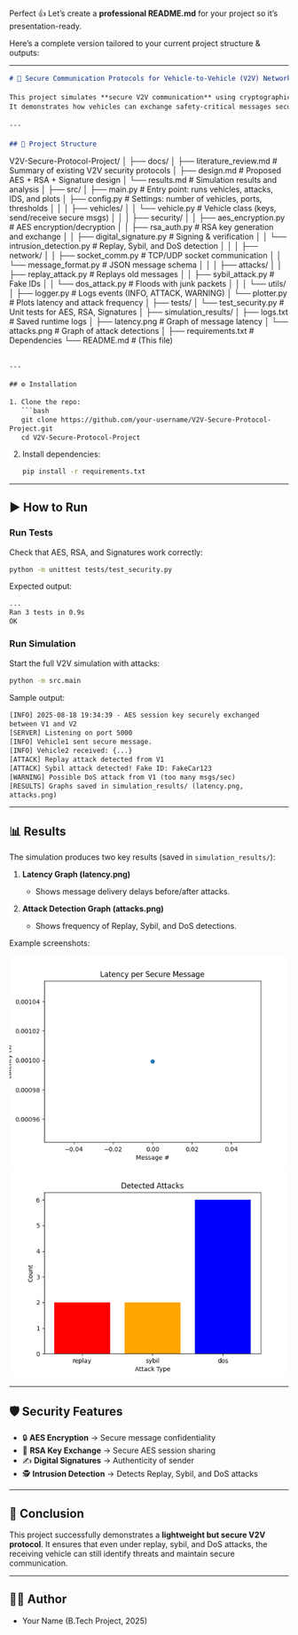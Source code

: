 Perfect 👍 Let’s create a **professional README.md** for your project so it’s presentation-ready.

Here’s a complete version tailored to your current project structure & outputs:

---

```markdown
# 🚗 Secure Communication Protocols for Vehicle-to-Vehicle (V2V) Networks

This project simulates **secure V2V communication** using cryptographic techniques (AES, RSA, Digital Signatures) and detects common network attacks (**Replay, Sybil, DoS**).  
It demonstrates how vehicles can exchange safety-critical messages securely, even in the presence of malicious actors.

---

## 📂 Project Structure
```

V2V-Secure-Protocol-Project/
│
├── docs/
│ ├── literature_review\.md # Summary of existing V2V security protocols
│ ├── design.md # Proposed AES + RSA + Signature design
│ └── results.md # Simulation results and analysis
│
├── src/
│ ├── main.py # Entry point: runs vehicles, attacks, IDS, and plots
│ ├── config.py # Settings: number of vehicles, ports, thresholds
│ │
│ ├── vehicles/
│ │ └── vehicle.py # Vehicle class (keys, send/receive secure msgs)
│ │
│ ├── security/
│ │ ├── aes_encryption.py # AES encryption/decryption
│ │ ├── rsa_auth.py # RSA key generation and exchange
│ │ ├── digital_signature.py # Signing & verification
│ │ └── intrusion_detection.py # Replay, Sybil, and DoS detection
│ │
│ ├── network/
│ │ ├── socket_comm.py # TCP/UDP socket communication
│ │ └── message_format.py # JSON message schema
│ │
│ ├── attacks/
│ │ ├── replay_attack.py # Replays old messages
│ │ ├── sybil_attack.py # Fake IDs
│ │ └── dos_attack.py # Floods with junk packets
│ │
│ └── utils/
│ ├── logger.py # Logs events (INFO, ATTACK, WARNING)
│ └── plotter.py # Plots latency and attack frequency
│
├── tests/
│ └── test_security.py # Unit tests for AES, RSA, Signatures
│
├── simulation_results/
│ ├── logs.txt # Saved runtime logs
│ ├── latency.png # Graph of message latency
│ └── attacks.png # Graph of attack detections
│
├── requirements.txt # Dependencies
└── README.md # (This file)

````

---

## ⚙️ Installation

1. Clone the repo:
   ```bash
   git clone https://github.com/your-username/V2V-Secure-Protocol-Project.git
   cd V2V-Secure-Protocol-Project
````

2. Install dependencies:

   ```bash
   pip install -r requirements.txt
   ```

---

## ▶️ How to Run

### Run Tests

Check that AES, RSA, and Signatures work correctly:

```bash
python -m unittest tests/test_security.py
```

Expected output:

```
...
Ran 3 tests in 0.9s
OK
```

### Run Simulation

Start the full V2V simulation with attacks:

```bash
python -m src.main
```

Sample output:

```
[INFO] 2025-08-18 19:34:39 - AES session key securely exchanged between V1 and V2
[SERVER] Listening on port 5000
[INFO] Vehicle1 sent secure message.
[INFO] Vehicle2 received: {...}
[ATTACK] Replay attack detected from V1
[ATTACK] Sybil attack detected! Fake ID: FakeCar123
[WARNING] Possible DoS attack from V1 (too many msgs/sec)
[RESULTS] Graphs saved in simulation_results/ (latency.png, attacks.png)
```

---

## 📊 Results

The simulation produces two key results (saved in `simulation_results/`):

1. **Latency Graph (latency.png)**

   - Shows message delivery delays before/after attacks.

2. **Attack Detection Graph (attacks.png)**

   - Shows frequency of Replay, Sybil, and DoS detections.

Example screenshots:

![Latency Graph](simulation_results/latency.png)
![Attacks Graph](simulation_results/attacks.png)

---

## 🛡️ Security Features

- 🔒 **AES Encryption** → Secure message confidentiality
- 🔑 **RSA Key Exchange** → Secure AES session sharing
- ✍️ **Digital Signatures** → Authenticity of sender
- 🕵️ **Intrusion Detection** → Detects Replay, Sybil, and DoS attacks

---

## 📌 Conclusion

This project successfully demonstrates a **lightweight but secure V2V protocol**.
It ensures that even under replay, sybil, and DoS attacks, the receiving vehicle can still identify threats and maintain secure communication.

---

## 👨‍💻 Author

- Your Name (B.Tech Project, 2025)

```
